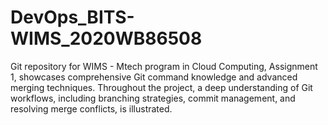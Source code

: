 # DevOps_BITS-WIMS_2020WB86508
Git repository for WIMS - Mtech program in Cloud Computing, Assignment 1, showcases comprehensive Git command knowledge and advanced merging techniques. Throughout the project, a deep understanding of Git workflows, including branching strategies, commit management, and resolving merge conflicts, is illustrated.
